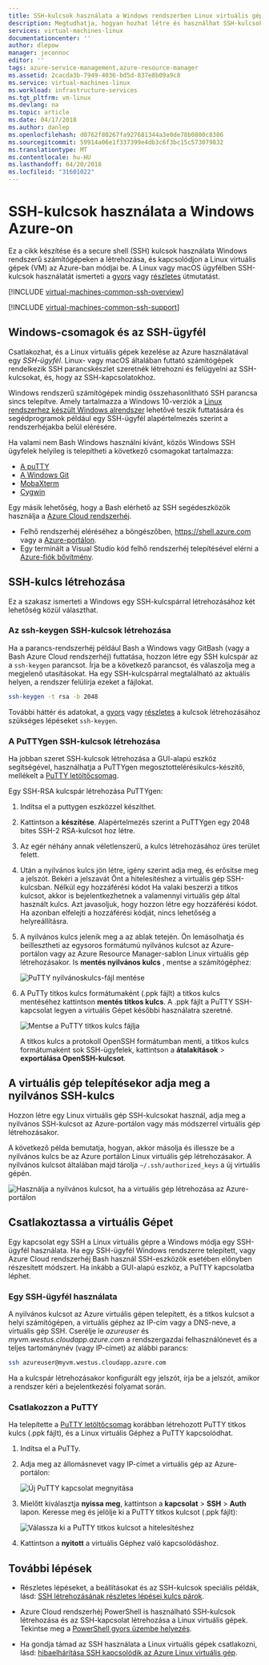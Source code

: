 ```yaml
---
title: SSH-kulcsok használata a Windows rendszerben Linux virtuális gépek |} Microsoft Docs
description: Megtudhatja, hogyan hozhat létre és használhat SSH-kulcsok Windows rendszerű számítógépeken egy Linux virtuális gépet az Azure való kapcsolódáshoz.
services: virtual-machines-linux
documentationcenter: ''
author: dlepow
manager: jeconnoc
editor: ''
tags: azure-service-management,azure-resource-manager
ms.assetid: 2cacda3b-7949-4036-bd5d-837e8b09a9c8
ms.service: virtual-machines-linux
ms.workload: infrastructure-services
ms.tgt_pltfrm: vm-linux
ms.devlang: na
ms.topic: article
ms.date: 04/17/2018
ms.author: danlep
ms.openlocfilehash: d0762f80267fa927681344a3e0de78b0800c8306
ms.sourcegitcommit: 59914a06e1f337399e4db3c6f3bc15c573079832
ms.translationtype: MT
ms.contentlocale: hu-HU
ms.lasthandoff: 04/20/2018
ms.locfileid: "31601022"
---
```

# <a name="how-to-use-ssh-keys-with-windows-on-azure"></a>SSH-kulcsok használata a Windows Azure-on

Ez a cikk készítése és a secure shell (SSH) kulcsok használata Windows rendszerű számítógépeken a létrehozása, és kapcsolódjon a Linux virtuális gépek (VM) az Azure-ban módjai be. A Linux vagy macOS ügyfélben SSH-kulcsok használatát ismerteti a [gyors](mac-create-ssh-keys.md) vagy [részletes](create-ssh-keys-detailed.md) útmutatást.

[!INCLUDE [virtual-machines-common-ssh-overview](../../../includes/virtual-machines-common-ssh-overview.md)]

[!INCLUDE [virtual-machines-common-ssh-support](../../../includes/virtual-machines-common-ssh-support.md)]

## <a name="windows-packages-and-ssh-clients"></a>Windows-csomagok és az SSH-ügyfél
Csatlakozhat, és a Linux virtuális gépek kezelése az Azure használatával egy *SSH-ügyfél*. Linux- vagy macOS általában futtató számítógépek rendelkezik SSH parancskészlet szeretnék létrehozni és felügyelni az SSH-kulcsokat, és, hogy az SSH-kapcsolatokhoz. 

Windows rendszerű számítógépek mindig összehasonlítható SSH parancsa sincs telepítve. Amely tartalmazza a Windows 10-verziók a [Linux rendszerhez készült Windows alrendszer](https://docs.microsoft.com/windows/wsl/about) lehetővé teszik futtatására és segédprogramok például egy SSH-ügyfél alapértelmezés szerint a rendszerhéjakba belül elérésére. 

Ha valami nem Bash Windows használni kívánt, közös Windows SSH ügyfelek helyileg is telepítheti a következő csomagokat tartalmazza:

* [A puTTY](http://www.chiark.greenend.org.uk/~sgtatham/putty/)
* [A Windows Git](https://git-for-windows.github.io/)
* [MobaXterm](http://mobaxterm.mobatek.net/)
* [Cygwin](https://cygwin.com/)

Egy másik lehetőség, hogy a Bash elérhető az SSH segédeszközök használja a [Azure Cloud rendszerhéj](../../cloud-shell/overview.md). 

* Felhő rendszerhéj eléréséhez a böngészőben, [ https://shell.azure.com ](https://shell.azure.com) vagy a [Azure-portálon](https://portal.azure.com). 
* Egy terminált a Visual Studio kód felhő rendszerhéj telepítésével elérni a [Azure-fiók bővítmény](https://marketplace.visualstudio.com/items?itemName=ms-vscode.azure-account).

## <a name="create-an-ssh-key-pair"></a>SSH-kulcs létrehozása
Ez a szakasz ismerteti a Windows egy SSH-kulcspárral létrehozásához két lehetőség közül választhat.

### <a name="create-ssh-keys-with-ssh-keygen"></a>Az ssh-keygen SSH-kulcsok létrehozása

Ha a parancs-rendszerhéj például Bash a Windows vagy GitBash (vagy a Bash Azure Cloud rendszerhéj) futtatása, hozzon létre egy SSH kulcspár az a `ssh-keygen` parancsot. Írja be a következő parancsot, és válaszolja meg a megjelenő utasításokat. Ha egy SSH-kulcspárral megtalálható az aktuális helyen, a rendszer felülírja ezeket a fájlokat. 

```bash
ssh-keygen -t rsa -b 2048
```

További háttér és adatokat, a [gyors](mac-create-ssh-keys.md) vagy [részletes](create-ssh-keys-detailed.md) a kulcsok létrehozásához szükséges lépéseket `ssh-keygen`.

### <a name="create-ssh-keys-with-puttygen"></a>A PuTTYgen SSH-kulcsok létrehozása

Ha jobban szeret SSH-kulcsok létrehozása a GUI-alapú eszköz segítségével, használhatja a PuTTYgen megosztottelérésikulcs-készítő, mellékelt a [PuTTY letöltőcsomag](http://www.chiark.greenend.org.uk/~sgtatham/putty/download.html). 

Egy SSH-RSA kulcspár létrehozása PuTTYgen:

1. Indítsa el a puttygen eszközzel készíthet.

2. Kattintson a **készítése**. Alapértelmezés szerint a PuTTYgen egy 2048 bites SSH-2 RSA-kulcsot hoz létre.

4. Az egér néhány annak véletlenszerű, a kulcs létrehozásához üres terület felett.

5. Után a nyilvános kulcs jön létre, igény szerint adja meg, és erősítse meg a jelszót. Bekéri a jelszavát Önt a hitelesítéshez a virtuális gép SSH-kulcsban. Nélkül egy hozzáférési kódot Ha valaki beszerzi a titkos kulcsot, akkor is bejelentkezhetnek a valamennyi virtuális gép által használt kulcs. Azt javasoljuk, hogy hozzon létre egy hozzáférési kódot. Ha azonban elfelejti a hozzáférési kódját, nincs lehetőség a helyreállításra.

6. A nyilvános kulcs jelenik meg a az ablak tetején. Ön lemásolhatja és beillesztheti az egysoros formátumú nyilvános kulcsot az Azure-portálon vagy az Azure Resource Manager-sablon Linux virtuális gép létrehozásakor. Is **mentés nyilvános kulcs** , mentse a számítógéphez:

    ![PuTTY nyilvánoskulcs-fájl mentése](./media/ssh-from-windows/save-public-key.png)

7. A PuTTy titkos kulcs formátumaként (.ppk fájlt) a titkos kulcs mentéséhez kattintson **mentés titkos kulcs**. A .ppk fájlt a PuTTY SSH-kapcsolat legyen a virtuális Gépet későbbi használatra szeretné.

    ![Mentse a PuTTY titkos kulcs fájlja](./media/ssh-from-windows/save-ppk-file.png)

    A titkos kulcs a protokoll OpenSSH formátumban menti, a titkos kulcs formátumaként sok SSH-ügyfelek, kattintson a **átalakítások** > **exportálása OpenSSH-kulcsot**.

## <a name="provide-ssh-public-key-when-deploying-a-vm"></a>A virtuális gép telepítésekor adja meg a nyilvános SSH-kulcs

Hozzon létre egy Linux virtuális gép SSH-kulcsokat használ, adja meg a nyilvános SSH-kulcsot az Azure-portálon vagy más módszerrel virtuális gép létrehozásakor.

A következő példa bemutatja, hogyan, akkor másolja és illessze be a nyilvános kulcs be az Azure portálon Linux virtuális gép létrehozásakor. A nyilvános kulcsot általában majd tárolja `~/.ssh/authorized_keys` a új virtuális gépén.

   ![Használja a nyilvános kulcsot, ha a virtuális gép létrehozása az Azure-portálon](./media/ssh-from-windows/use-public-key-azure-portal.png)


## <a name="connect-to-your-vm"></a>Csatlakoztassa a virtuális Gépet

Egy kapcsolat egy SSH a Linux virtuális gépre a Windows módja egy SSH-ügyfél használata. Ha egy SSH-ügyfél Windows rendszerre telepített, vagy Azure Cloud rendszerhéj Bash használ SSH-eszközök esetében előnyben részesített módszert. Ha inkább a GUI-alapú eszköz, a PuTTY kapcsolatba léphet.  

### <a name="use-an-ssh-client"></a>Egy SSH-ügyfél használata
A nyilvános kulcsot az Azure virtuális gépen telepített, és a titkos kulcsot a helyi számítógépen, a virtuális géphez az IP-cím vagy a DNS-neve, a virtuális gép SSH. Cserélje le *azureuser* és *myvm.westus.cloudapp.azure.com* a rendszergazdai felhasználónevet és a teljes tartománynév (vagy IP-címet) az alábbi parancs:

```bash
ssh azureuser@myvm.westus.cloudapp.azure.com
```

Ha a kulcspár létrehozásakor konfigurált egy jelszót, írja be a jelszót, amikor a rendszer kéri a bejelentkezési folyamat során.

### <a name="connect-with-putty"></a>Csatlakozzon a PuTTY

Ha telepítette a [PuTTY letöltőcsomag](http://www.chiark.greenend.org.uk/~sgtatham/putty/download.html) korábban létrehozott PuTTY titkos kulcs (.ppk fájlt), és a Linux virtuális Géphez a PuTTY kapcsolódhat.

1. Indítsa el a PuTTy.

2. Adja meg az állomásnevet vagy IP-címet a virtuális gép az Azure-portálon:

    ![Új PuTTY kapcsolat megnyitása](./media/ssh-from-windows/putty-new-connection.png)

3. Mielőtt kiválasztja **nyissa meg**, kattintson a **kapcsolat** > **SSH** > **Auth** lapon. Keresse meg és jelölje ki a PuTTY titkos kulcsot (.ppk fájlt):

    ![Válassza ki a PuTTY titkos kulcsot a hitelesítéshez](./media/ssh-from-windows/putty-auth-dialog.png)

4. Kattintson a **nyitott** a virtuális Géphez való kapcsolódáshoz.

## <a name="next-steps"></a>További lépések

* Részletes lépéseket, a beállításokat és az SSH-kulcsok speciális példák, lásd: [SSH létrehozásának részletes lépései kulcs párok](create-ssh-keys-detailed.md).

* Azure Cloud rendszerhéj PowerShell is használható SSH-kulcsok létrehozása és az SSH-kapcsolat létrehozása a Linux virtuális gépek. Tekintse meg a [PowerShell gyors üzembe helyezés](../../cloud-shell/quickstart-powershell.md#ssh).

* Ha gondja támad az SSH használata a Linux virtuális gépek csatlakozni, lásd: [hibaelhárítása SSH kapcsolódik az Azure Linux virtuális gép](troubleshoot-ssh-connection.md?toc=%2fazure%2fvirtual-machines%2flinux%2ftoc.json).
